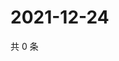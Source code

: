 # 2021-12-24

共 0 条

<!-- BEGIN WEIBO -->
<!-- 最后更新时间 Fri Dec 24 2021 21:13:20 GMT+0800 (China Standard Time) -->

<!-- END WEIBO -->
